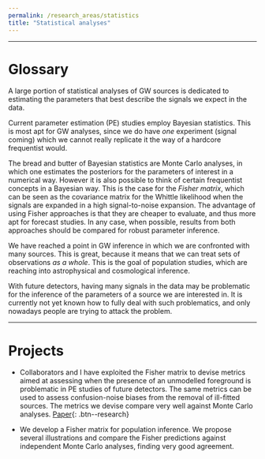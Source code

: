 ```yaml
---
permalink: /research_areas/statistics
title: "Statistical analyses"
---
```


-------------------------

# Glossary


A large portion of statistical analyses of GW sources is dedicated to estimating the parameters that best describe the signals we expect in the data.

Current parameter estimation (PE) studies employ Bayesian statistics. This is most apt for GW analyses, since we do have *one* experiment (signal coming) which we cannot really replicate it the way of a hardcore frequentist would. 

The bread and butter of Bayesian statistics are Monte Carlo analyses, in which one estimates the posteriors for the parameters of interest in a numerical way. However it is also possible to think of certain frequentist concepts in a Bayesian way.  This is the case for  the *Fisher matrix*, which can be seen as the covariance matrix for the Whittle likelihood when the signals are expanded in a high signal-to-noise expansion. The advantage of using Fisher approaches is that they are cheaper to evaluate, and thus more apt for forecast studies. In any case, when possible, results from both approaches should be compared for robust parameter inference.

We have reached a point in GW inference in which we are confronted with many sources. This is great, because it means that we can treat sets of observations *as a whole*. This is the goal of population studies, which are reaching into astrophysical and cosmological inference. 

With future detectors, having many signals in the data may be problematic for the inference of the parameters of a source we are interested in. It is currently not yet known how to fully deal with such problematics, and only nowadays people are trying to attack the problem.

-------------------------

# Projects


- Collaborators and I have exploited the Fisher matrix to devise metrics aimed at assessing when the presence of an unmodelled foreground is problematic in PE studies of future detectors. The same metrics can be used to assess confusion-noise biases from the removal of ill-fitted sources. The metrics we devise compare very well against Monte Carlo analyses. [Paper](https://arxiv.org/pdf/2104.01897.pdf){: .btn--research}

- We develop a Fisher matrix for population inference. We propose several illustrations and compare the Fisher predictions against independent Monte Carlo analyses, finding very good agreement.